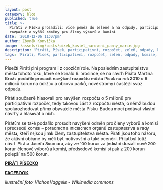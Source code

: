 ```yaml
---
layout: post
category: blog
published: true
title: >-
  Piráti v Písku prosadili: více peněz do zeleně a na odpady, participativní
  rozpočet a vyšší odměny pro členy výborů a komisí
date: '2018-12-06 11:07pm'
author: Zbyněk Konvička
image: /assets/img/posts/pisek_kostel_narozeni_panny_marie.jpg
description: 'Piráti, Písek, participativní, rozpočet, zeleň, odpady, komise, výbory, město'
tags: 'Piráti, Písek, participativní, rozpočet, zeleň, odpady, komise, výbory, město'
---
```

Písečtí Piráti plní program i z opoziční role. Na posledním zastupitelstvu města tohoto roku, které se konalo 6. prosince, se na návrh Piráta Martina Brože podařilo prosadit navýšení rozpočtu města Písek na rok 2019 o 6 milionů korun na údržbu a obnovu parků, nové stromy i častější svoz odpadu.

Piráti současně hlasovali pro navýšení rozpočtu o 5 milionů pro participativní rozpočet, tedy takovou část z rozpočtu města, o němž budou spolurozhodovat přímo obyvatelé města Písku. Budou moci podávat vlastní návrhy a hlasovat o nich. 

Pirátům se také podařilo prosadit navýšení odměn pro členy výborů a komisí i předsedů komisí – poradních a iniciačních orgánů zastupitelstva a rady města, kteří nejsou jinak členy zastupitelstva města. Piráti jsou toho názoru, že aktivní občané by měli být motivováni a také oceněni. Přijat byl totiž návrh Piráta Josefa Soumara, aby ze 100 korun za jednání dostali nově 200 korun členové výborů a komisí, předsedové komisí si pak z 200 korun polepší na 500 korun.

[**PIRÁTI PÍSECKO**](http://www.piratipisecko.cz/)

[**FACEBOOK**](https://www.facebook.com/piratipisecko/)



_ilustrační foto: Vlahos Vaggelis - Wikimedia commons_
